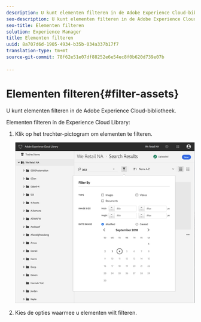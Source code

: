 ```yaml
---
description: U kunt elementen filteren in de Adobe Experience Cloud-bibliotheek.
seo-description: U kunt elementen filteren in de Adobe Experience Cloud-bibliotheek.
seo-title: Elementen filteren
solution: Experience Manager
title: Elementen filteren
uuid: 8a707d6d-1905-4934-b35b-034a337b17f7
translation-type: tm+mt
source-git-commit: 78f62e51e07df88252e6e54ec8f0b620d739e07b

---
```



# Elementen filteren{#filter-assets}

U kunt elementen filteren in de Adobe Experience Cloud-bibliotheek.

Elementen filteren in de Experience Cloud Library:

1. Klik op het trechter-pictogram om elementen te filteren.

   ![](assets/library_filter_assets.png)

1. Kies de opties waarmee u elementen wilt filteren.

